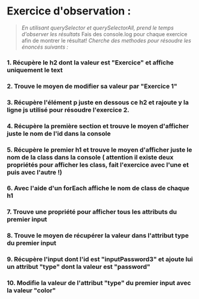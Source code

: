 # Exercice d'observation :
>*En utilisant querySelector et querySelectorAll, prend le temps d'observer les résultats*
> Fais des console.log pour chaque exercice afin de montrer le résultat!
>*Cherche des methodes pour résoudre les énoncés suivants :*

### 1. Récupère le h2 dont la valeur est "Exercice" et affiche uniquement le text
### 2. Trouve le moyen de modifier sa valeur par "Exercice 1"
### 3. Récupère l'élément p juste en dessous ce h2 et rajoute y la ligne js utilisé pour résoudre l'exercice 2.
### 4. Récupère la première section et trouve le moyen d'afficher juste le nom de l'id dans la console
### 5. Récupère le premier h1 et trouve le moyen d'afficher juste le nom de la class dans la console ( attention il existe deux propriétés pour afficher les class, fait l'exercice avec l'une et puis avec l'autre !)
### 6. Avec l'aide d'un forEach affiche le nom de class de chaque h1
### 7. Trouve une propriété pour afficher tous les attributs du premier input
### 8. Trouve le moyen de récupérer la valeur dans l'attribut type du premier input
### 9. Récupère l'input dont l'id est "inputPassword3" et ajoute lui un attribut "type" dont la valeur est "password"
### 10. Modifie la valeur de l'attribut "type" du premier input avec la valeur "color"
